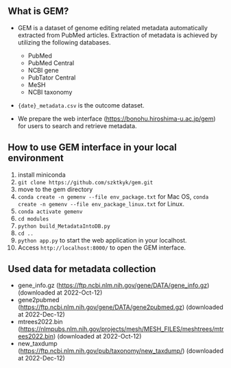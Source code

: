 ## What is GEM?
- GEM is a dataset of genome editing related metadata automatically extracted from PubMed articles. Extraction of metadata is achieved by utilizing the following databases. 
    - PubMed
    - PubMed Central
    - NCBI gene
    - PubTator Central
    - MeSH
    - NCBI taxonomy

- `{date}_metadata.csv` is the outcome dataset. 
- We prepare the web interface (https://bonohu.hiroshima-u.ac.jp/gem) for users to search and retrieve metadata.


## How to use GEM interface in your local environment 
1. install miniconda
2. `git clone https://github.com/szktkyk/gem.git`
3. move to the gem directory
4. `conda create -n gemenv --file env_package.txt` for Mac OS, `conda create -n gemenv --file env_package_linux.txt` for Linux.
5. `conda activate gemenv`
6. `cd modules`
7. `python build_MetadataIntoDB.py`
8. `cd ..`
9. `python app.py` to start the web application in your localhost.
10. Access `http://localhost:8000/` to open the GEM interface.


## Used data for metadata collection
- gene_info.gz (https://ftp.ncbi.nlm.nih.gov/gene/DATA/gene_info.gz) (downloaded at 2022-Oct-12)
- gene2pubmed (https://ftp.ncbi.nlm.nih.gov/gene/DATA/gene2pubmed.gz) (downloaded at 2022-Dec-12)
- mtrees2022.bin (https://nlmpubs.nlm.nih.gov/projects/mesh/MESH_FILES/meshtrees/mtrees2022.bin) (downloaded at 2022-Oct-12)
- new_taxdump (https://ftp.ncbi.nlm.nih.gov/pub/taxonomy/new_taxdump/) (downloaded at 2022-Dec-12)


<!-- ## if you want to make your own dataset
1. Write searching terms in pubmed_terms in `W01_Pubdetails.py`.
2. Build DB by executing from `DB1_Geneinfo.py` to `DB4_Taxonomy.py`
3. `python W01_Pubdetails.py`
4. Insert pubdetails into DB by executing `DB7_Pubdetails.py`
5. `python W02_Update_Gene2pubmed.py`
6. `sh W03_Modifyg2p.sh`
7. Insert updated gene2pubmed into DB by executing `DB6_Metadata.py`
8. `python W05_CreateMetadata.py` to get the csv file containing metadata.
9. Insert metadata into DB by executing `W05_MetadataIntoDB.py`
10. Write a path to csv file in `app.py`.
11. `python app.py` to see the csv data in localhost. -->

